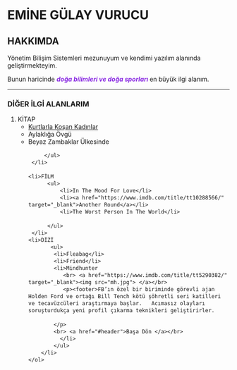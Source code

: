<!-- AD-SOYAD BİLGİSİ YAZINIZ-->
<h1> EMİNE GÜLAY VURUCU</h1>

<h2 id="header">HAKKIMDA</h2>
<!-- Kişisel Bilgi ve İlgi Alanları Yazılabilir -->
<p>Yönetim Bilişim Sistemleri mezunuyum ve kendimi yazılım alanında geliştirmekteyim.</p>
<p>Bunun haricinde <span style="color:blueviolet "><em><strong>doğa bilimleri ve doğa sporları </strong></em></span>en büyük ilgi alanım.</p> 
<hr></hr>
<h3>DİĞER İLGİ ALANLARIM</h3>
 <ol>
    <li>KİTAP
         <ul>
              <li><a href="https://www.goodreads.com/book/show/18276483-kurtlarla-ko-an-kad-nlar?from_search=true&from_srp=true&qid=6dOHwX6smU&rank=1" target="_blank">Kurtlarla Koşan Kadınlar</a></li>
              <li>Aylaklığa Övgü</li>
              <li>Beyaz Zambaklar Ülkesinde</li>

         </ul>
     </li>

    <li>FİLM
          <ul>
              <li>In The Mood For Love</li>
              <li><a href="https://www.imdb.com/title/tt10288566/" target="_blank">Another Round</a></li>
              <li>The Worst Person In The World</li>

          </ul>
     </li>
    <li>DİZİ
           <ul>
            <li>Fleabag</li>
            <li>Friend</li>
            <li>Mindhunter
               <br> <a href="https://www.imdb.com/title/tt5290382/" target="_blank"><img src="mh.jpg"> </a></br>
               <p><footer>FB’ın özel bir biriminde görevli ajan Holden Ford ve ortağı Bill Tench kötü şöhretli seri katilleri ve tecavüzcüleri araştırmaya başlar.   Acımasız olayları soruşturdukça yeni profil çıkarma teknikleri geliştirirler. 
         
            </p>
            <br> <a href="#header">Başa Dön </a></br>
              </li>   
            </ul>
        </li>     
    </ol>         








           
          
  


